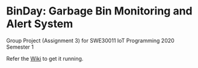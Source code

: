 # BinDay: Garbage Bin Monitoring and Alert System

Group Project (Assignment 3) for SWE30011 IoT Programming 2020 Semester 1

Refer the [Wiki](https://github.com/chehanr/binday/wiki/Getting-started) to get it running.
